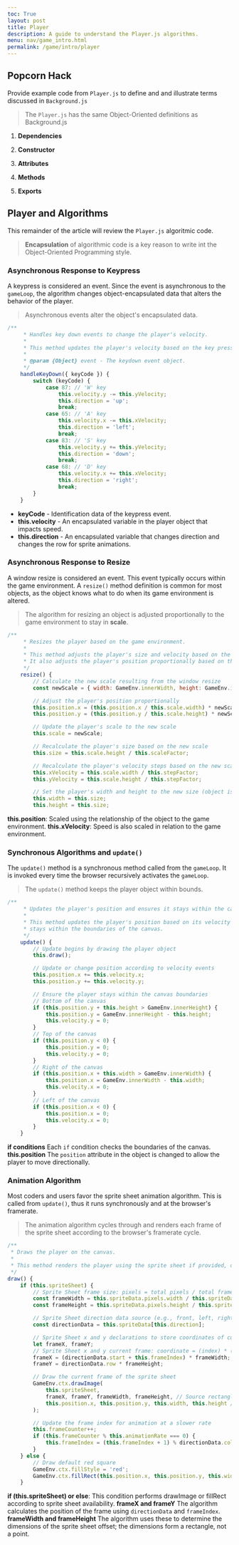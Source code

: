 ```yaml
---
toc: True
layout: post
title: Player
description: A guide to understand the Player.js algorithms.
menu: nav/game_intro.html
permalink: /game/intro/player
---
```


## Popcorn Hack

Provide example code from `Player.js` to define and and illustrate terms discussed in `Background.js`

> The `Player.js` has the same Object-Oriented definitions as Background.js

1. **Dependencies**

2. **Constructor**

3. **Attributes**

4. **Methods**

5. **Exports**

## Player and Algorithms

This remainder of the article will review the `Player.js` algoritmic code.

> **Encapsulation** of algorithmic code is a key reason to write int the Object-Oriented Programming style.


### Asynchronous Response to Keypress

A keypress is considered an event. Since the event is asynchronous to the `gameLoop`, the algorithm changes object-encapsulated data that alters the behavior of the player.

> Asynchronous events alter the object's encapsulated data.

```js
/**
     * Handles key down events to change the player's velocity.
     * 
     * This method updates the player's velocity based on the key pressed.
     * 
     * @param {Object} event - The keydown event object.
     */
    handleKeyDown({ keyCode }) {
        switch (keyCode) {
            case 87: // 'W' key
                this.velocity.y -= this.yVelocity;
                this.direction = 'up';
                break;
            case 65: // 'A' key
                this.velocity.x -= this.xVelocity;
                this.direction = 'left';
                break;
            case 83: // 'S' key
                this.velocity.y += this.yVelocity;
                this.direction = 'down';
                break;
            case 68: // 'D' key
                this.velocity.x += this.xVelocity;
                this.direction = 'right';
                break;
        }
    }
```

- **keyCode** - Identification data of the keypress event.
- **this.velocity** - An encapsulated variable in the player object that impacts speed.
- **this.direction** - An encapsulated variable that changes direction and changes the row for sprite animations.

### Asynchronous Response to Resize

A window resize is considered an event. This event typically occurs within the game environment. A `resize()` method definition is common for most objects, as the object knows what to do when its game environment is altered.

> The algorithm for resizing an object is adjusted proportionally to the game environment to stay in **scale**.

```js
/**
     * Resizes the player based on the game environment.
     * 
     * This method adjusts the player's size and velocity based on the scale of the game environment.
     * It also adjusts the player's position proportionally based on the previous and current scale.
     */
    resize() {
        // Calculate the new scale resulting from the window resize
        const newScale = { width: GameEnv.innerWidth, height: GameEnv.innerHeight };

        // Adjust the player's position proportionally
        this.position.x = (this.position.x / this.scale.width) * newScale.width;
        this.position.y = (this.position.y / this.scale.height) * newScale.height;

        // Update the player's scale to the new scale
        this.scale = newScale;

        // Recalculate the player's size based on the new scale
        this.size = this.scale.height / this.scaleFactor; 

        // Recalculate the player's velocity steps based on the new scale
        this.xVelocity = this.scale.width / this.stepFactor;
        this.yVelocity = this.scale.height / this.stepFactor;

        // Set the player's width and height to the new size (object is a square)
        this.width = this.size;
        this.height = this.size;
```

**this.position**: Scaled using the relationship of the object to the game environment.
**this.xVelocity**: Speed is also scaled in relation to the game environment.

### Synchronous Algorithms and `update()`

The `update()` method is a synchronous method called from the `gameLoop`. It is invoked every time the browser recursively activates the `gameLoop`.

> The `update()` method keeps the player object within bounds.

```js
/**
     * Updates the player's position and ensures it stays within the canvas boundaries.
     * 
     * This method updates the player's position based on its velocity and ensures that the player
     * stays within the boundaries of the canvas.
     */
    update() {
        // Update begins by drawing the player object
        this.draw();

        // Update or change position according to velocity events
        this.position.x += this.velocity.x;
        this.position.y += this.velocity.y;

        // Ensure the player stays within the canvas boundaries
        // Bottom of the canvas
        if (this.position.y + this.height > GameEnv.innerHeight) {
            this.position.y = GameEnv.innerHeight - this.height;
            this.velocity.y = 0;
        }
        // Top of the canvas
        if (this.position.y < 0) {
            this.position.y = 0;
            this.velocity.y = 0;
        }
        // Right of the canvas
        if (this.position.x + this.width > GameEnv.innerWidth) {
            this.position.x = GameEnv.innerWidth - this.width;
            this.velocity.x = 0;
        }
        // Left of the canvas
        if (this.position.x < 0) {
            this.position.x = 0;
            this.velocity.x = 0;
        }
    }
```

**if conditions** Each `if` condition checks the boundaries of the canvas.
**this.position** The `position` attribute in the object is changed to allow the player to move directionally.

### Animation Algorithm

Most coders and users favor the sprite sheet animation algorithm. This is called from `update()`, thus it runs synchronously and at the browser's framerate.

> The animation algorithm cycles through and renders each frame of the sprite sheet according to the browser's framerate cycle.

```js
/**
 * Draws the player on the canvas.
 * 
 * This method renders the player using the sprite sheet if provided, otherwise a red square.
 */
draw() {
    if (this.spriteSheet) {
        // Sprite Sheet frame size: pixels = total pixels / total frames
        const frameWidth = this.spriteData.pixels.width / this.spriteData.orientation.columns;
        const frameHeight = this.spriteData.pixels.height / this.spriteData.orientation.rows;

        // Sprite Sheet direction data source (e.g., front, left, right, back)
        const directionData = this.spriteData[this.direction];

        // Sprite Sheet x and y declarations to store coordinates of current frame
        let frameX, frameY;
        // Sprite Sheet x and y current frame: coordinate = (index) * (pixels)
        frameX = (directionData.start + this.frameIndex) * frameWidth;
        frameY = directionData.row * frameHeight;

        // Draw the current frame of the sprite sheet
        GameEnv.ctx.drawImage(
            this.spriteSheet,
            frameX, frameY, frameWidth, frameHeight, // Source rectangle
            this.position.x, this.position.y, this.width, this.height // Destination rectangle
        );

        // Update the frame index for animation at a slower rate
        this.frameCounter++;
        if (this.frameCounter % this.animationRate === 0) {
            this.frameIndex = (this.frameIndex + 1) % directionData.columns;
        }
    } else {
        // Draw default red square
        GameEnv.ctx.fillStyle = 'red';
        GameEnv.ctx.fillRect(this.position.x, this.position.y, this.width, this.height);
    }
```

**if (this.spriteSheet) or else**: This condition performs drawImage or fillRect according to sprite sheet availability.
**frameX and frameY** The algorithm calculates the position of the frame using `directionData` and `frameIndex`.
**frameWidth and frameHeight** The algorithm uses these to determine the dimensions of the sprite sheet offset; the dimensions form a rectangle, not a point.
